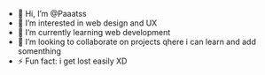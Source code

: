 - 👋 Hi, I’m @Paaatss
- 👀 I’m interested in web design and UX
- 🌱 I’m currently learning web development
- 💞️ I’m looking to collaborate on projects qhere i can learn and add somenthing
- ⚡ Fun fact: i get lost easily XD

<!---
Paaatss/Paaatss is a ✨ special ✨ repository because its `README.md` (this file) appears on your GitHub profile.
You can click the Preview link to take a look at your changes.
--->
